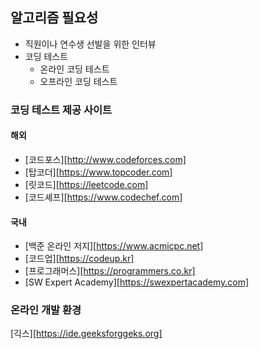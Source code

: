 ## 알고리즘 필요성
- 직원이나 연수생 선발을 위한 인터뷰
- 코딩 테스트
	- 온라인 코딩 테스트
	- 오프라인 코딩 테스트

### 코딩 테스트 제공 사이트
#### 해외
- [코드포스][http://www.codeforces.com]
- [탑코더][https://www.topcoder.com]
- [릿코드][https://leetcode.com]
- [코드셰프][https://www.codechef.com]
#### 국내
- [백준 온라인 저지][https://www.acmicpc.net]
- [코드업][https://codeup.kr]
- [프로그래머스][https://programmers.co.kr]
- [SW Expert Academy][https://swexpertacademy.com]

### 온라인 개발 환경
[긱스][https://ide.geeksforggeks.org]


